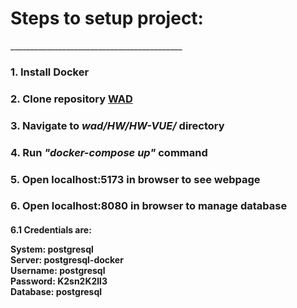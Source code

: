 <h1>Steps to setup project:</h1>
___________________________________________

<h3>1. Install Docker</h3>
<h3>2. Clone repository <a href="https://github.com/villemsusi/wad.git">WAD</a></h3>
<h3>3. Navigate to <i>wad/HW/HW-VUE/</i> directory</h3>
<h3>4. Run <i>"docker-compose up"</i> command
<h3>5. Open localhost:5173 in browser to see webpage</h3>
<h3>6. Open localhost:8080 in browser to manage database</h3>
<h4>6.1 Credentials are:<br>

System: postgresql<br>
Server: postgresql-docker<br>
Username: postgresql<br>
Password: K2sn2K2ll3<br>
Database: postgresql
</h4>